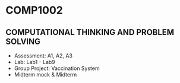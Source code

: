 # COMP1002 
## COMPUTATIONAL THINKING AND PROBLEM SOLVING
- Assessment: A1, A2, A3
- Lab: Lab1 - Lab9
- Group Project: Vaccination System
- Midterm mock & Midterm
